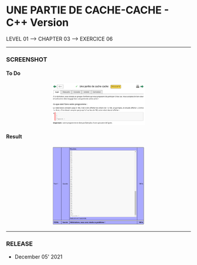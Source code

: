 # UNE PARTIE DE CACHE-CACHE - C++ Version
LEVEL 01 --> CHAPTER 03 --> EXERCICE 06

---
### **SCREENSHOT**

#### To Do
<div align="center">
    <img
        src="https://github.com/Ayckinn/CPP/blob/main/FRANCE_IOI/LEVEL_01/Chapter_03/06_partie_cache-cache/todo.png"
        alt="DEMO"
        style="width:50%">
</div>

#### Result
<div align="center">
    <img
        src="https://github.com/Ayckinn/CPP/blob/main/FRANCE_IOI/LEVEL_01/Chapter_03/06_partie_cache-cache/result.png"
        alt="DEMO"
        style="width:50%">
</div>

---
### **RELEASE**

- December 05' 2021